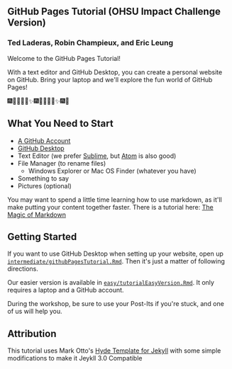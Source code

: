 ## GitHub Pages Tutorial (OHSU Impact Challenge Version)

### Ted Laderas, Robin Champieux, and Eric Leung

Welcome to the GitHub Pages Tutorial!

With a text editor and GitHub Desktop, you can create a personal website on GitHub. Bring your laptop and we'll explore the fun world of GitHub Pages! 

:fireworks::tada::ghost::mushroom::guitar::sparkles::fireworks::tada::ghost::mushroom::guitar::sparkles::fireworks::tada:

## What You Need to Start

+ [A GitHub Account](https://github.com/join?source=header-home)
+ [GitHub Desktop](https://desktop.github.com/)
+ Text Editor (we prefer [Sublime](https://www.sublimetext.com), but [Atom](https://atom.io) is also good)
+ File Manager (to rename files)
    + Windows Explorer or Mac OS Finder (whatever you have)
+ Something to say
+ Pictures (optional)

You may want to spend a little time learning how to use markdown, as it'll make putting your content together faster. There is a tutorial here: [The Magic of Markdown](https://github.com/laderast/magic-of-markdown/blob/master/magic-of-markdown.md)

## Getting Started

If you want to use GitHub Desktop when setting up your website, open up [`intermediate/githubPagesTutorial.Rmd`](https://github.com/BioData-Club/githubPagesTutorial/blob/master/intermediate/githubPagesTutorial.Rmd). Then it's just a matter of following directions. 

Our easier version is available in [`easy/tutorialEasyVersion.Rmd`](https://github.com/BioData-Club/githubPagesTutorial/blob/master/easy/tutorialEasyVersion.Rmd). It only requires a laptop and a GitHub account.

During the workshop, be sure to use your Post-Its if you're stuck, and one of us will help you.

## Attribution

This tutorial uses Mark Otto's [Hyde Template for Jekyll](http://hyde.getpoole.com) with some simple modifications to make it Jeykll 3.0 Compatible
